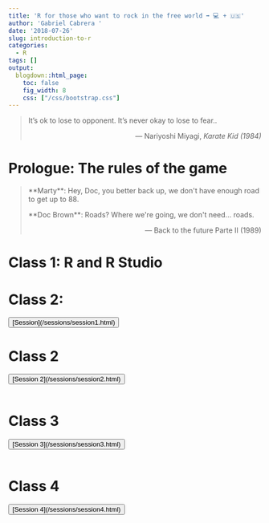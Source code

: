 ```yaml
---
title: 'R for those who want to rock in the free world ➡️ 💻 + 🇺🇸' 
author: 'Gabriel Cabrera '
date: '2018-07-26'
slug: introduction-to-r
categories:
  - R
tags: []
output:
  blogdown::html_page:
    toc: false
    fig_width: 8
    css: ["/css/bootstrap.css"]
---
```


<blockquote>
  <p>It’s ok to lose to opponent. It’s never okay to lose to fear..</p>
  <footer align="right">— Nariyoshi Miyagi, <cite> Karate Kid (1984) </cite> </footer>
</blockquote>

# Prologue: The rules of the game


<blockquote>
  <p>**Marty**: Hey, Doc, you better back up, we don't have enough road to get up to 88.</p>
  <p>**Doc Brown**: Roads? Where we're going, we don't need... roads.</p> 
  <footer align="right">— Back to the future Parte II (1989) </footer>
</blockquote>


# Class 1: R and R Studio 

# Class 2: 

<div class="btn-group">

<button class="button" onclick="myFunction()"> 
[Session](/sessions/session1.html)
</button>

</div
<br>

# Class 2

<div class="btn-group">
    
<button class="button" onclick="myFunction()"> 
[Session 2](/sessions/session2.html)
</button>

</div>
<br>

# Class 3

<div class="btn-group">
    
<button class="button" onclick="myFunction()"> 
[Session 3](/sessions/session3.html)
</button>

</div>
<br>

# Class 4

<div class="btn-group">
    
<button class="button" onclick="myFunction()"> 
[Session 4](/sessions/session4.html)
</button>

</div>
<br>


